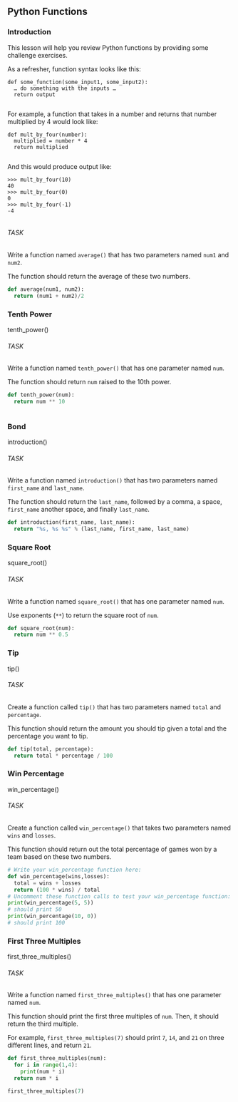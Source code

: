 ## Python Functions
### Introduction
<div class="theme__22QeW-d-YRjfwg7z9oiZH_"><p>This lesson will help you review Python functions by providing some challenge exercises.</p>
<p>As a refresher, function syntax looks like this:</p>
<pre><code class="lang-py"><span language="py" class="CodeBlock__3-kebd7REMI5aXkez6K-B wrap__yxnEyEmMpigk6-3_Wvbzo defaults__1l9bk0Z91YqvzRByZKNgHF cc__1zsV8w8Rj_vs2ayVLJ-2x undefined" data-reactroot=""><div class="CodeMirror"><span class="cm-keyword">def</span> <span class="cm-def">some_function</span>(<span class="cm-variable">some_input1</span>,<!-- --> <span class="cm-variable">some_input2</span>)<!-- -->:<!-- -->
<!-- -->  <span class="cm-variable">…</span> <span class="cm-variable">do</span> <span class="cm-variable">something</span> <span class="cm-keyword">with</span> <span class="cm-variable">the</span> <span class="cm-variable">inputs</span> <span class="cm-variable">…</span>
<!-- -->  <span class="cm-keyword">return</span> <span class="cm-variable">output</span></div></span>
</code></pre>
<p>For example, a function that takes in a number and returns that number multiplied by 4 would look like:</p>
<pre><code class="lang-py"><span language="py" class="CodeBlock__3-kebd7REMI5aXkez6K-B wrap__yxnEyEmMpigk6-3_Wvbzo defaults__1l9bk0Z91YqvzRByZKNgHF cc__1zsV8w8Rj_vs2ayVLJ-2x undefined" data-reactroot=""><div class="CodeMirror"><span class="cm-keyword">def</span> <span class="cm-def">mult_by_four</span>(<span class="cm-variable">number</span>)<!-- -->:<!-- -->
<!-- -->  <span class="cm-variable">multiplied</span> <span class="cm-operator">=</span> <span class="cm-variable">number</span> <span class="cm-operator">*</span> <span class="cm-number">4</span>
<!-- -->  <span class="cm-keyword">return</span> <span class="cm-variable">multiplied</span></div></span>
</code></pre>
<p>And this would produce output like:</p>
<pre><code><span class="CodeBlock__3-kebd7REMI5aXkez6K-B wrap__yxnEyEmMpigk6-3_Wvbzo defaults__1l9bk0Z91YqvzRByZKNgHF cc__1zsV8w8Rj_vs2ayVLJ-2x undefined" data-reactroot=""><div class="CodeMirror">&gt;&gt;&gt; mult_by_four(10)<!-- -->
<!-- -->40<!-- -->
<!-- -->&gt;&gt;&gt; mult_by_four(0)<!-- -->
<!-- -->0<!-- -->
<!-- -->&gt;&gt;&gt; mult_by_four(-1)<!-- -->
<!-- -->-4</div></span>
</code></pre></div>

###### TASK
<div class="theme__22QeW-d-YRjfwg7z9oiZH_"><p>Write a function named <code>average()</code> that has two parameters named <code>num1</code> and <code>num2</code>. </p>
<p>The function should return the average of these two numbers.</p>
</div>

```python
def average(num1, num2):
  return (num1 + num2)/2
```

### Tenth Power
tenth_power()

###### TASK
<div class="theme__22QeW-d-YRjfwg7z9oiZH_"><p>Write a function named <code>tenth_power()</code> that has one parameter named <code>num</code>. </p>
<p>The function should return <code>num</code> raised to the 10th power.</p>
</div>

```python
def tenth_power(num):
  return num ** 10
  
```

### Bond 
introduction()

###### TASK
<div class="theme__22QeW-d-YRjfwg7z9oiZH_"><p>Write a function named <code>introduction()</code> that has two parameters named <code>first_name</code> and <code>last_name</code>. </p>
<p>The function should return the <code>last_name</code>, followed by a comma, a space, <code>first_name</code> another space, and finally <code>last_name</code>. </p>
</div>

```python 
def introduction(first_name, last_name):
  return "%s, %s %s" % (last_name, first_name, last_name)
```

### Square Root
square_root()

###### TASK
<div class="theme__22QeW-d-YRjfwg7z9oiZH_"><p>Write a function named <code>square_root()</code> that has one parameter named <code>num</code>. </p>
<p>Use exponents (<code>**</code>) to return the square root of <code>num</code>.</p>
</div>

```python 
def square_root(num):
  return num ** 0.5
```

### Tip
tip()

###### TASK
<div class="theme__22QeW-d-YRjfwg7z9oiZH_"><p>Create a function called <code>tip()</code> that has two parameters named <code>total</code> and <code>percentage</code>. </p>
<p>This function should return the amount you should tip given a total and the percentage you want to tip.</p>
</div>

```python
def tip(total, percentage):
  return total * percentage / 100
```

### Win Percentage
win_percentage()

###### TASK
<div class="theme__22QeW-d-YRjfwg7z9oiZH_"><p>Create a function called <code>win_percentage()</code> that takes two parameters named <code>wins</code> and <code>losses</code>. </p>
<p>This function should return out the total percentage of games won by a team based on these two numbers.</p>
</div>

```python 
# Write your win_percentage function here:
def win_percentage(wins,losses):
  total = wins + losses
  return (100 * wins) / total
# Uncomment these function calls to test your win_percentage function:
print(win_percentage(5, 5))
# should print 50
print(win_percentage(10, 0))
# should print 100
```

### First Three Multiples
first_three_multiples()

###### TASK
<div class="theme__22QeW-d-YRjfwg7z9oiZH_"><p>Write a function named <code>first_three_multiples()</code> that has one parameter named <code>num</code>. </p>
<p>This function should print the first three multiples of <code>num</code>. Then, it should return the third multiple.</p>
<p>For example, <code>first_three_multiples(7)</code> should print <code>7</code>, <code>14</code>, and <code>21</code> on three different lines, and return <code>21</code>.</p>
</div>

```python 
def first_three_multiples(num):
  for i in range(1,4):
    print(num * i)
  return num * i 

first_three_multiples(7) 
```

